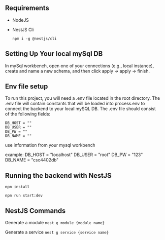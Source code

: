 ## Requirements
- NodeJS
- NestJS Cli

  ```npm i -g @nestjs/cli```

## Setting Up Your local mySql DB
In mySql workbench, open one of your connections (e.g., local instance),
create and name a new schema, and then click apply -> apply -> finish.

## Env file setup
To run this project, you will need a .env file located in the root directory.
The .env file will contain constants that will be loaded into process.env 
to connect the backend to your local mySQL DB.
The .env file should consist of the following fields:

```
DB_HOST = ""
DB_USER = ""
DB_PW = ""
DB_NAME = ""
```
use information from your mysql workbench

example:
DB_HOST = "localhost"
DB_USER = "root"
DB_PW = "123"
DB_NAME = "csc4402db"

## Running the backend with NestJS
```npm install```

```npm run start:dev```

## NestJS Commands
Generate a module
``` nest g module {module name} ```

Generate a service
``` nest g service {service name} ```